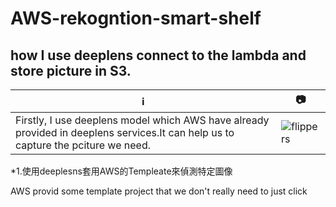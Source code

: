 # AWS-rekogntion-smart-shelf
## how I use deeplens connect to the lambda and store picture in S3.
| ℹ️ | 📷 |
| --- | --- |
| Firstly, I use deeplens model which AWS have already provided in deeplens services.It can help us to capture the pciture we need.| ![flippers](https://yhc-website.s3.ap-northeast-1.amazonaws.com/images/image+1.png) |

*1.使用deeplesns套用AWS的Templeate來偵測特定圖像

AWS provid some template project that we don't really need to just click 
